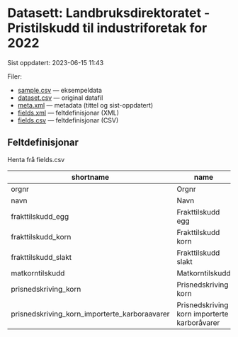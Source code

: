 # Datasett: 	Landbruksdirektoratet - Pristilskudd til industriforetak for 2022
 Sist oppdatert: 2023-06-15 11:43

 Filer:
 - [sample.csv](sample.csv) — eksempeldata
 - [dataset.csv](dataset.csv) — original datafil
 - [meta.xml](meta.xml) — metadata (tittel og sist-oppdatert)
 - [fields.xml](fields.xml) — feltdefinisjonar (XML)
 - [fields.csv](fields.csv) — feltdefinisjonar (CSV)


## Feltdefinisjonar
Henta frå fields.csv

| shortname | name | content |
| --- | --- | --- |
| orgnr | Orgnr |  |
| navn | Navn |  |
| frakttilskudd_egg | Frakttilskudd egg |  |
| frakttilskudd_korn | Frakttilskudd korn |  |
| frakttilskudd_slakt | Frakttilskudd slakt |  |
| matkorntilskudd | Matkorntilskudd |  |
| prisnedskriving_korn | Prisnedskriving korn |  |
| prisnedskriving_korn_importerte_karboraavarer | Prisnedskriving korn importerte karboråvarer |  |
